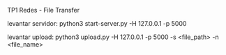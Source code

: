 TP1 Redes - File Transfer

levantar servidor: python3 start-server.py -H 127.0.0.1 -p 5000

levantar upload: python3 upload.py -H 127.0.0.1 -p 5000 -s <file_path> -n <file_name>
